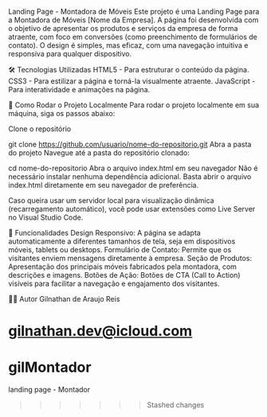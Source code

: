Landing Page - Montadora de Móveis
Este projeto é uma Landing Page para a Montadora de Móveis [Nome da Empresa]. A página foi desenvolvida com o objetivo de apresentar os produtos e serviços da empresa de forma atraente, com foco em conversões (como preenchimento de formulários de contato). O design é simples, mas eficaz, com uma navegação intuitiva e responsiva para qualquer dispositivo.

🛠️ Tecnologias Utilizadas
HTML5 - Para estruturar o conteúdo da página.
CSS3 - Para estilizar a página e torná-la visualmente atraente.
JavaScript - Para interatividade e animações na página.

🚀 Como Rodar o Projeto Localmente
Para rodar o projeto localmente em sua máquina, siga os passos abaixo:

Clone o repositório

git clone https://github.com/usuario/nome-do-repositorio.git
Abra a pasta do projeto Navegue até a pasta do repositório clonado:

cd nome-do-repositorio
Abra o arquivo index.html em seu navegador
Não é necessário instalar nenhuma dependência adicional. Basta abrir o arquivo index.html diretamente em seu navegador de preferência.

Caso queira usar um servidor local para visualização dinâmica (recarregamento automático), você pode usar extensões como Live Server no Visual Studio Code.

📝 Funcionalidades
Design Responsivo: A página se adapta automaticamente a diferentes tamanhos de tela, seja em dispositivos móveis, tablets ou desktops.
Formulário de Contato: Permite que os visitantes enviem mensagens diretamente à empresa.
Seção de Produtos: Apresentação dos principais móveis fabricados pela montadora, com descrições e imagens.
Botões de Ação: Botões de CTA (Call to Action) visíveis para facilitar a navegação e engajamento dos visitantes.

🧑‍💻 Autor
Gilnathan de Araujo Reis

gilnathan.dev@icloud.com
=======
# gilMontador
 landing page - Montador
>>>>>>> Stashed changes
